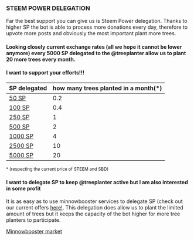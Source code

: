 ### STEEM POWER DELEGATION
Far the best support you can give us is Steem Power delegation. Thanks to higher SP the bot is able to process more donations every day, therefore to upvote more posts and obviously the most important plant more trees.

#### Looking closely current exchange rates (all we hope it cannot be lower anymore) every 5000 SP delegated to the @treeplanter allow us to plant **20 more trees every month**.

#### I want to support your efforts!!!
SP delegated | how many trees planted in a month(*) 
---|---
[50 SP](https://v2.steemconnect.com/sign/delegate-vesting-shares?delegator=&delegatee=treeplanter&vesting_shares=101127.245844%20VESTS) | 0.2
[100 SP](https://v2.steemconnect.com/sign/delegate-vesting-shares?delegator=&delegatee=treeplanter&vesting_shares=202254.491688%20VESTS) | 0.4
[250 SP](https://v2.steemconnect.com/sign/delegate-vesting-shares?delegator=&delegatee=treeplanter&vesting_shares=505636.229219%20VESTS) | 1 
[500 SP](https://v2.steemconnect.com/sign/delegate-vesting-shares?delegator=&delegatee=treeplanter&vesting_shares=1011272.458439%20VESTS) | 2
[1000 SP](https://v2.steemconnect.com/sign/delegate-vesting-shares?delegator=&delegatee=treeplanter&vesting_shares=2022544.916877%20VESTS) | 4
[2500 SP](https://v2.steemconnect.com/sign/delegate-vesting-shares?delegator=&delegatee=treeplanter&vesting_shares=5056361.035224%20VESTS) | 10
[5000 SP](https://v2.steemconnect.com/sign/delegate-vesting-shares?delegator=&delegatee=treeplanter&vesting_shares=10112722.070447%20VESTS) | 20
<sub>* (respecting the current price of STEEM and SBD)</sub>

#### I want to delegate SP to keep @treeplanter active but I am also interested in some profit
It is as easy as to use minnowbooster services to delegate SP (check out our current offers [here!](https://www.minnowbooster.net/market?search=treeplanter). This delegation does allow us to plant the limited amount of trees but it keeps the capacity of the bot higher for more tree planters to participate.

[Minnowbooster market](https://www.minnowbooster.net/market?search=treeplanter)